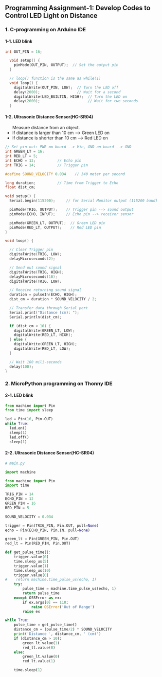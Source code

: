 

<h2> Programming Assignment-1: Develop Codes to Control LED Light on Distance 
<h3>1. C-programming on Arduino IDE </h3>
<h4>1-1. LED blink </h4>

```c
int OUT_PIN = 16;

  void setup() {
    pinMode(OUT_PIN, OUTPUT);  // Set the output pin
  }

  // loop() function is the same as while(1)
  void loop() {
    digitalWrite(OUT_PIN, LOW);  // Turn the LED off
    delay(2000);                 // Wait for a second
    digitalWrite(LED_BUILTIN, HIGH);  // Turn the LED on
    delay(2000);                      // Wait for two seconds
  }

```

<h4>1-2. Ultrasonic Distance Sensor(HC-SR04)</h4>
<ul>
Measure distance from an object. 
<li> If distance is larger than 10 cm --> Green LED on</li>
<li> If distance is shorter than 10 cm --> Red LED on</li>
</ul>

```c
// Set pin out: PWR on board --> Vin, GND on board --> GND
int GREEN_LT = 16;
int RED_LT = 5;
int ECHO = 12;          // Echo pin
int TRIG = 14;          // Trigger pin

#define SOUND_VELOCITY 0.034    // 340 meter per second

long duration;          // Time from Trigger to Echo
float dist_cm;

void setup() {
  Serial.begin(115200);     // for Serial Monitor output (115200 baud)

  pinMode(TRIG, OUTPUT);    // Trigger pin --> sound output
  pinMode(ECHO, INPUT);     // Echo pin --> receiver sensor

  pinMode(GREEN_LT, OUTPUT);  // Green LED pin
  pinMode(RED_LT, OUTPUT);    // Red LED pin
}

void loop() {

  // Clear Trigger pin
  digitalWrite(TRIG, LOW);
  delayMicroseconds(2);

  // Send out sound signal
  digitalWrite(TRIG, HIGH);
  delayMicroseconds(10);
  digitalWrite(TRIG, LOW);

  // Receive returning sound signal
  duration = pulseIn(ECHO, HIGH);
  dist_cm = duration * SOUND_VELOCITY / 2;

  // Transfer data through Serial port
  Serial.print("Distance (cm): ");
  Serial.println(dist_cm);

  if (dist_cm < 10) {
    digitalWrite(GREEN_LT, LOW);
    digitalWrite(RED_LT, HIGH);
  } else {
    digitalWrite(GREEN_LT, HIGH);
    digitalWrite(RED_LT, LOW);
  }

  // Wait 100 mili-seconds
  delay(100);
}

```

<h3>2.  MicroPython programming on Thonny IDE </h3>
<h4>2-1. LED blink </h4>

```python
from machine import Pin
from time import sleep

led = Pin(16, Pin.OUT)
while True:
  led.on()
  sleep(1)
  led.off()
  sleep(1)

```

<h4>2-2. Ultrasonic Distance Sensor(HC-SR04)</h4>

```python
# main.py

import machine

from machine import Pin
import time

TRIG_PIN = 14
ECHO_PIN = 12
GREEN_PIN = 16
RED_PIN = 5

SOUND_VELOCITY = 0.034

trigger = Pin(TRIG_PIN, Pin.OUT, pull=None)
echo = Pin(ECHO_PIN, Pin.IN, pull=None)

green_lt = Pin(GREEN_PIN, Pin.OUT)
red_lt = Pin(RED_PIN, Pin.OUT)

def get_pulse_time():
    trigger.value(0)
    time.sleep_us(5)
    trigger.value(1)
    time.sleep_us(10)
    trigger.value(0)
#    return machine.time_pulse_us(echo, 1)
    try:
        pulse_time = machine.time_pulse_us(echo, 1)
        return pulse_time
    except OSSError as ex:
        if ex.args[0] == 110:
            raise OSError('Out of Range')
        raise ex

while True:
    pulse_time = get_pulse_time()
    distance_cm = (pulse_time/2) * SOUND_VELOCITY
    print('Distance ', distance_cm, ' (cm)')
    if (distance_cm > 10):
        green_lt.value(1)
        red_lt.value(0)
    else:
        green_lt.value(0)
        red_lt.value(1)

    time.sleep(1)


```

